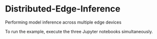 # Distributed-Edge-Inference
Performing model inference across multiple edge devices

To run the example, execute the three Jupyter notebooks simultaneously.
